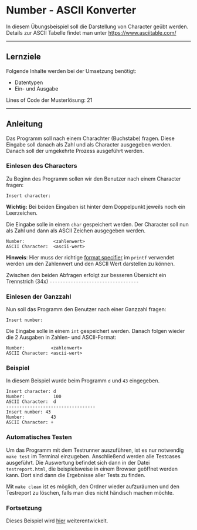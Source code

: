 # Number - ASCII Konverter

In diesem Übungsbeispiel soll die Darstellung von Character geübt werden. Details zur ASCII Tabelle findet man unter https://www.asciitable.com/

---

## Lernziele

Folgende Inhalte werden bei der Umsetzung benötigt:
  - Datentypen
  - Ein- und Ausgabe

Lines of Code der Musterlösung: 21

---

## Anleitung

Das Programm soll nach einem Charachter (Buchstabe) fragen. Diese Eingabe soll danach als Zahl und als Character ausgegeben werden. Danach soll der umgekehrte Prozess ausgeführt werden.

### Einlesen des Characters

Zu Beginn des Programm sollen wir den Benutzer nach einem Character fragen:

```
Insert character: 
```

**Wichtig:** Bei beiden Eingaben ist hinter dem Doppelpunkt jeweils noch ein Leerzeichen.

Die Eingabe solle in einem `char` gespeichert werden. Der Character soll nun als Zahl und dann als ASCII Zeichen ausgegeben werden.

```
Number:           <zahlenwert>
ASCII Character:  <ascii-wert>
```

**Hinweis**: Hier muss der richtige [format specifier](https://codeforwin.org/2015/05/list-of-all-format-specifiers-in-c-programming.html) im `printf` verwendet werden um den Zahlenwert und den ASCII Wert darstellen zu können.

Zwischen den beiden Abfragen erfolgt zur besseren Übersicht ein Trennstrich (34x)  `----------------------------------`

### Einlesen der Ganzzahl

Nun soll das Programm den Benutzer nach einer Ganzzahl fragen:

```
Insert number: 
```

Die Eingabe solle in einem `int` gespeichert werden. Danach folgen wieder die 2 Ausgaben in Zahlen- und ASCII-Format:

```
Number:          <zahlenwert>
ASCII Character: <ascii-wert>
```



### Beispiel

In diesem Beispiel wurde beim Programm `d` und `43` eingegeben.

```
Insert character: d
Number:           100
ASCII Character:  d
----------------------------------
Insert number: 43
Number:          43
ASCII Character: +
```



### Automatisches Testen

Um das Programm mit dem Testrunner auszuführen, ist es nur notwendig `make test` im Terminal einzugeben. Anschließend werden alle Testcases ausgeführt. Die Auswertung befindet sich dann in der Datei `testreport.html`, die beispielsweise in einem Browser geöffnet werden kann. Dort sind dann die Ergebnisse aller Tests zu finden.

Mit `make clean` ist es möglich, den Ordner wieder aufzuräumen und den Testreport zu löschen, falls man dies nicht händisch machen möchte.



### Fortsetzung

Dieses Beispiel wird [hier](https://gitlab.tugraz.at/coding_tug/coding-exercises/-/tree/main/02-conditions-loops/ascii-konverter/README.md) weiterentwickelt.


